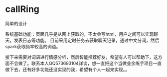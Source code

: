 # callRing
简单的设计

系统基础功能：页面几乎是从网上获取的，不太会写html，用户之间可以实现聊天，发表日志等功能。
目前采用定时任务去获取聊天记录，通过中文分词，然后spark获取频率较高的词语。

接下来需要对词语进行情感分析，然后智能推荐好友，希望有人可以帮助下，这方面不会做了。联系本人QQ573693104详谈，想一直把这个当做业余练手项目一直做下去，还有好多功能还没实现的我，希望有个人一起来实现。。

